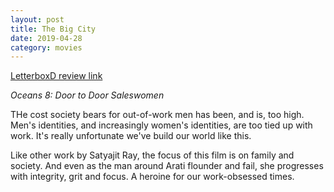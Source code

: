 ```yaml
---
layout: post
title: The Big City
date: 2019-04-28
category: movies
---
```

 
[LetterboxD review link](https://letterboxd.com/samarthbhaskar/film/the-big-city/)

<em>Oceans 8: Door to Door Saleswomen</em>

THe cost society bears for out-of-work men has been, and is, too high. Men's identities, and increasingly women's identities, are too tied up with work. It's really unfortunate we've build our world like this. 

Like other work by Satyajit Ray, the focus of this film is on family and society. And even as the man around Arati flounder and fail, she progresses with integrity, grit and focus. A heroine for our work-obsessed times.